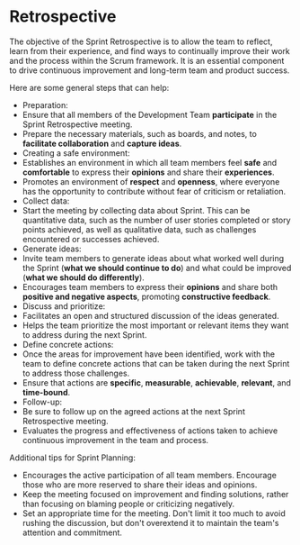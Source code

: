 # Retrospective

The objective of the Sprint Retrospective is to allow the team to reflect, learn from their experience, and find ways to continually improve their work and the process within the Scrum framework. It is an essential component to drive continuous improvement and long-term team and product success.

Here are some general steps that can help:

- Preparation:
- Ensure that all members of the Development Team **participate** in the Sprint Retrospective meeting.
- Prepare the necessary materials, such as boards, and notes, to **facilitate collaboration** and **capture ideas**.
- Creating a safe environment:
- Establishes an environment in which all team members feel **safe** and **comfortable** to express their **opinions** and share their **experiences**.
- Promotes an environment of **respect** and **openness**, where everyone has the opportunity to contribute without fear of criticism or retaliation.
- Collect data:
- Start the meeting by collecting data about Sprint. This can be quantitative data, such as the number of user stories completed or story points achieved, as well as qualitative data, such as challenges encountered or successes achieved.
- Generate ideas:
- Invite team members to generate ideas about what worked well during the Sprint (**what we should continue to do**) and what could be improved (**what we should do differently**).
- Encourages team members to express their **opinions** and share both **positive and negative aspects**, promoting **constructive feedback**.
- Discuss and prioritize:
- Facilitates an open and structured discussion of the ideas generated.
- Helps the team prioritize the most important or relevant items they want to address during the next Sprint.
- Define concrete actions:
- Once the areas for improvement have been identified, work with the team to define concrete actions that can be taken during the next Sprint to address those challenges.
- Ensure that actions are **specific**, **measurable**, **achievable**, **relevant**, and **time-bound**.
- Follow-up:
- Be sure to follow up on the agreed actions at the next Sprint Retrospective meeting.
- Evaluates the progress and effectiveness of actions taken to achieve continuous improvement in the team and process.

Additional tips for Sprint Planning:

- Encourages the active participation of all team members. Encourage those who are more reserved to share their ideas and opinions.
- Keep the meeting focused on improvement and finding solutions, rather than focusing on blaming people or criticizing negatively.
- Set an appropriate time for the meeting. Don't limit it too much to avoid rushing the discussion, but don't overextend it to maintain the team's attention and commitment.


